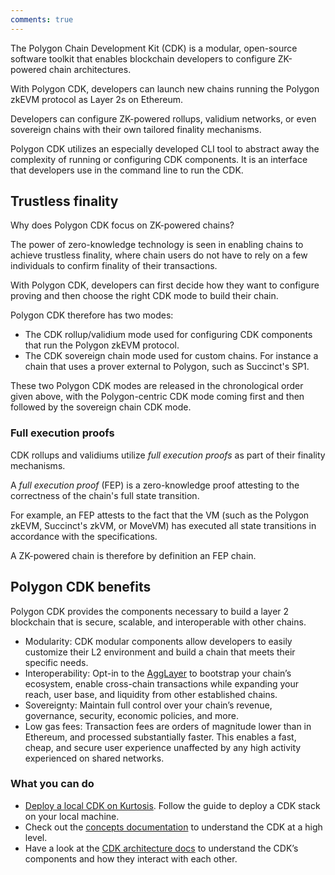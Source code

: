 ```yaml
---
comments: true
---
```


The Polygon Chain Development Kit (CDK) is a modular, open-source software toolkit that enables blockchain developers to configure ZK-powered chain architectures.

With Polygon CDK, developers can launch new chains running the Polygon zkEVM protocol as Layer 2s on Ethereum.

Developers can configure ZK-powered rollups, validium networks, or even sovereign chains with their own tailored finality mechanisms.

Polygon CDK utilizes an especially developed CLI tool to abstract away the complexity of running or configuring CDK components. It is an interface that developers use in the command line to run the CDK.

## Trustless finality

Why does Polygon CDK focus on ZK-powered chains?

The power of zero-knowledge technology is seen in enabling chains to achieve trustless finality, where chain users do not have to rely on a few individuals to confirm finality of their transactions.

With Polygon CDK, developers can first decide how they want to configure proving and then choose the right CDK mode to build their chain.

Polygon CDK therefore has two modes:

- The CDK rollup/validium mode used for configuring CDK components that run the Polygon zkEVM protocol.
- The CDK sovereign chain mode used for custom chains. For instance a chain that uses a prover external to Polygon, such as Succinct's SP1.

These two Polygon CDK modes are released in the chronological order given above, with the Polygon-centric CDK mode coming first and then followed by the sovereign chain CDK mode.

### Full execution proofs

CDK rollups and validiums utilize *full execution proofs* as part of their finality mechanisms.

A *full execution proof* (FEP) is a zero-knowledge proof attesting to the correctness of the chain's full state transition.

For example, an FEP attests to the fact that the VM (such as the Polygon zkEVM, Succinct's zkVM, or MoveVM) has executed all state transitions in accordance with the specifications.

A ZK-powered chain is therefore by definition an FEP chain.

## Polygon CDK benefits

Polygon CDK provides the components necessary to build a layer 2 blockchain that is secure, scalable, and interoperable with other chains.

- Modularity: CDK modular components allow developers to easily customize their L2 environment and build a chain that meets their specific needs.
- Interoperability: Opt-in to the [AggLayer](../agglayer/overview.md) to bootstrap your chain’s ecosystem, enable cross-chain transactions while expanding your reach, user base, and liquidity from other established chains.
- Sovereignty: Maintain full control over your chain’s revenue, governance, security, economic policies, and more.
- Low gas fees: Transaction fees are orders of magnitude lower than in Ethereum, and processed substantially faster. This enables a fast, cheap, and secure user experience unaffected by any high activity experienced on shared networks.

### What you can do

- [Deploy a local CDK on Kurtosis](../cdk/getting-started/local-deployment.md). Follow the guide to deploy a CDK stack on your local machine.
- Check out the [concepts documentation](../cdk/concepts/layer2s.md) to understand the CDK at a high level.
- Have a look at the [CDK architecture docs](../cdk/concepts/architecture.md) to understand the CDK’s components and how they interact with each other.
